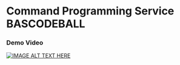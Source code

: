 # Command Programming Service BASCODEBALL
### Demo Video
[![IMAGE ALT TEXT HERE](https://img.youtube.com/vi/HGo79gRmUnY/0.jpg)](https://www.youtube.com/watch?v=HGo79gRmUnY)
